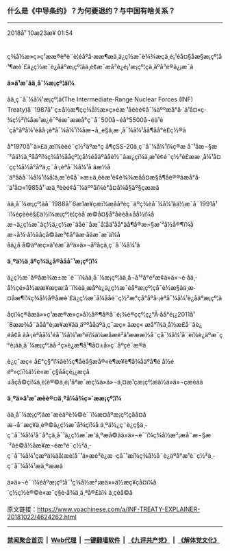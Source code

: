 ### 什么是《中导条约》？为何要退约？与中国有啥关系？
------------------------

<div class="published">
 <span class="date" title="ä¸­å½æ¶é´">
  <time datetime="2018-10-23T01:54:11+08:00">
   2018å¹´10æ23æ¥ 01:54
  </time>
 </span>
</div>
<br/>
<div class="wsw">
 <p>
  ç¾å½æ»ç»ç¹ææ®èªè¨è¦éåºå·ææ¶æä¸ä¿ç½æ¯è¾¾æçä¸é¡¹éå¤§åæ§æ¡çº¦å¹¶æè´£ä¿ç½æ¯è¿åäºæ¡çº¦ãä¸é¢æ¯æå³è¿é¡¹æ¡çº¦çä¸äºå³é®ä¿¡æ¯ã
 </p>
 <p>
  <strong>
   ä»ä¹æ¯ãä¸­å¯¼æ¡çº¦ãï¼
  </strong>
 </p>
 <p>
  ãä¸­ç¨å¯¼å¼¹æ¡çº¦ã(The Intermediate-Range Nuclear Forces (INF) Treaty)å¨1987å¹´ç±å½æ¶çç¾å½æ»ç»éæ ¹åèèé¢å¯¼äººæå°å·´ä¹å¤«ç­¾ç½²ï¼åæ¹æ¿è¯ºéæ¯ææå°ç¨å¨500å¬éå°5500å¬éä¹é´çå°åºå¼¹éåå·¡èªå¯¼å¼¹ï¼åæ¬å¸¸è§ä¸æ ¸å¯¼å¼¹åå¶åå°è£ç½®ã
 </p>
 <p>
  å°1970å¹´ä»£ä¸­æï¼èèé¨ç½²äºæ°ç å¶çSS-20ä¸­ç¨å¯¼å¼¹ï¼ç®æ å¯¹åæ¬§æ´²ãä½ä¸ºååºï¼ç¾å½ååçº¦çå½éåäºâåè½¨âæ¿ç­ï¼ä¸æ¹é¢é¨ç½²è£ææ ¸å¼¹å¤´çç¾å½å°åºä¸­ç¨å·¡èªå¯¼å¼¹å âæ½å´äºåâå¯¼å¼¹ï¼å¦ä¸æ¹é¢å¯»æ±ä¸èèæ¹é¢è¾¾æåå¤æ§å¶åè®®ãæå°å·´ä¹å¤«1985å¹´æä¸ºèèé¢å¯¼äººåï¼è°å¤å¼å§äº§çææã
 </p>
 <p>
  ãä¸­å¯¼æ¡çº¦ãå¨1988å¹´6æ1æ¥çæï¼æååªéç¨äºç¾èå¯¼å¼¹ãä½æ¯å¨1991å¹´ï¼éçèèè§£ä½ï¼æ¡çº¦è¦çèå´æ©å¤§å°åèèå±åå½ï¼åæ¬ä¿ç½æ¯ãç½ä¿ç½æ¯ãåè¨åæ¯å¦åä¹åå°ãå¶å®æ¬§æ´²å½å®¶ï¼åæ¬å¾·å½ãåçå©ãæ³¢å°ãæ·åãæ¯æ´ä¼ååä¿å å©äºæç»ä¹éæ¯äºä»ä»¬åºå­çä¸­ç¨å¯¼å¼¹ã
 </p>
 <p>
  <strong>
   ä¸ºä½ä¸äºç¾ä¿å®ååå¯¹æ¡çº¦ï¼
  </strong>
 </p>
 <p>
  ä¿ç½æ¯å®åæ¾æ±æ¨è¯´ï¼ãä¸­å¯¼æ¡çº¦ãä¸å¬å¹³å°é²æ­¢ä»ä»¬è·åä¸­å½ç­é»å½ææ¥æçæ­¦å¨ï¼èä¸æåºè¿ä¿ç½æ¯éåºæ¡çº¦çå¯è½æ§ãä¸æ­¤åæ¶ï¼ç¾å½å®åæè´£ä¿ç½æ¯å¼ååé¨ç½²æ°çå°åºå·¡èªå¯¼å¼¹è¿åäºæ¡çº¦ã
 </p>
 <p>
  åçï¼ç®åæä»»ç¹ææ®æ»ç»å½å®¶å®å¨é¡¾é®ççº¦ç¿°Â·åå°é¡¿2011å¹´8ææ¾å¨ãåå°è¡æ¥æ¥ãä¸äººååäºä¸ç¯æç« ãæç« æå°ï¼ä¸­å½æ­£å¨âè¿éå¢å âå·¡èªåå¼¹éå¯¼å¼¹æ°éï¼ä¼æåæé²ä¹æææ½å¨çå¯¼å¼¹å¨èï¼è¿äºæ¯ç°è¡ãä¸­å¯¼æ¡çº¦ãå·²ç»è¿æ¶å¹¶å¤±å»ç¨åºçè¯æ®ã
 </p>
 <p>
  è¿ç¯æç« å£°ç§°ï¼âè½ç¶åéå§æå®«è¶æ¥è¶å¾åäºå¶é å½ééº»ç¦ï¼ä½è«æ¯ç§ååçé¡¿æçå±åçå©çï¼ä¸è¦è®©ä¸é¡¹åªæ¯æç¼ä»ä»¬ä¸¤æ¹çæ¡çº¦æä½ä»ä»¬çæèãâ
 </p>
 <p>
  <strong>
   ä¸ºä»ä¹æ¯æèè®¤ä¸ºå¼å¾ç»´ææ¡çº¦ï¼
  </strong>
 </p>
 <p>
  ãä¸­å¯¼æ¡çº¦ãæ¯æèäºè¾©è¯´ï¼æ¤åºæ¡çº¦çåå¤åæ¬å¨æç¥ä¸è®©ä¿ç½æ¯å¾çï¼å ä¸ºä½¿ç¨è¿ç§ä¸­ç¨å¯¼å¼¹å¨å°çä¸å¯¹ä¿ç½æ¯æ´ä¸ºæå©ãä»ä»¬è¯´ï¼ç¾å½æ²¡æå¨æ¬§æ´²ãé©å½åæ¥æ¬éæ°é¨ç½²ä¸­ç¨å¯¼å¼¹çæºä¼ãå¦æè¦å¯¹ä»æé²è¿æ ·çå¯¹æï¼ç¾å½å¨è¿äºå°æ¹é¨ç½²ä¸­ç¨å¯¼å¼¹æä¸ºææã
 </p>
 <p>
  ä»ä»¬è¯´ï¼éåºæ¡çº¦å¯¹ç¾å½æ²¡æä»»ä½æç¥çå¤ï¼å´ç½ç½è®©è«æ¯ç§è·å¾ä¸ä¸ªå®£ä¼ ä¸çèå©ã
 </p>
 <p>
 </p>
</div>

原文链接：https://www.voachinese.com/a/INF-TREATY-EXPLAINER-20181022/4624262.html


------------------------
#### [禁闻聚合首页](https://github.com/gfw-breaker/banned-news/blob/master/README.md) &nbsp;|&nbsp; [Web代理](https://github.com/gfw-breaker/open-proxy/blob/master/README.md) &nbsp;|&nbsp;  [一键翻墙软件](https://github.com/gfw-breaker/nogfw/blob/master/README.md) &nbsp;|&nbsp; [《九评共产党》](https://github.com/gfw-breaker/9ping.md/blob/master/README.md#九评之一评共产党是什么) &nbsp;|&nbsp; [《解体党文化》](https://github.com/gfw-breaker/jtdwh.md/blob/master/README.md#绪论)